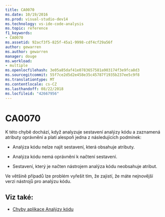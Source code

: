 ```yaml
---
title: CA0070
ms.date: 10/19/2016
ms.prod: visual-studio-dev14
ms.technology: vs-ide-code-analysis
ms.topic: reference
f1_keywords:
- CA0070
ms.assetid: 92acf3f5-825f-45a1-9998-cdf4cf29a56f
author: gewarren
ms.author: gewarren
manager: douge
ms.workload:
- multiple
ms.openlocfilehash: 3e05a85daf41e0783657581a903174f3e9fca8d3
ms.sourcegitcommit: 55f7ce2d5d2e458e35c45787f1935b237ee5c9f8
ms.translationtype: MT
ms.contentlocale: cs-CZ
ms.lasthandoff: 08/22/2018
ms.locfileid: "42667956"
---
```

# <a name="ca0070"></a>CA0070

K této chybě dochází, když analyzuje sestavení analýzy kódu a zaznamená atributy oprávnění a platí alespoň jedna z následujících podmínek:

-   Analýza kódu nelze najít sestavení, která obsahuje atributy.

-   Analýza kódu nemá oprávnění k načtení sestavení.

-   Sestavení, který je načten nástrojem analýza kódu neobsahuje atribut.

Ve většině případů lze problém vyřešit tím, že zajistí, že máte nejnovější verzi nástrojů pro analýzu kódu.

## <a name="see-also"></a>Viz také:

- [Chyby aplikace Analýzy kódu](../code-quality/code-analysis-application-errors.md)
